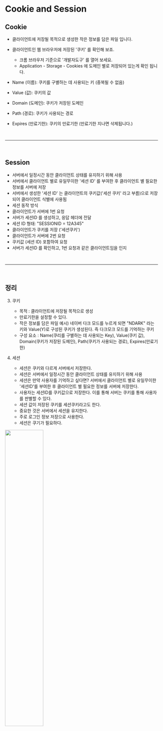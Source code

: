# Cookie and Session

## Cookie

- 클라이언트에 저장될 목적으로 생성한 작은 정보를 담은 파일 입니다.
- 클라이언트인 웹 브라우저에 저장된 '쿠키' 를 확인해 보죠.
    - 크롬 브라우저 기준으로 '개발자도구' 를 열어 보세요.
    - Application - Storage - Cookies 에 도메인 별로 저장되어 있는게 확인 됩니다.

- Name (이름): 쿠키를 구별하는 데 사용되는 키 (중복될 수 없음)
- Value (값): 쿠키의 값
- Domain (도메인): 쿠키가 저장된 도메인
- Path (경로): 쿠키가 사용되는 경로
- Expires (만료기한): 쿠키의 만료기한 (만료기한 지나면 삭제됩니다.)

<br />
<hr />
<br />

## Session

 - 서버에서 일정시간 동안 클라이언트 상태를 유지하기 위해 사용
 - 서버에서 클라이언트 별로 유일무이한 '세션 ID' 를 부여한 후 클라이언트 별 필요한 정보를 서버에 저장
 - 서버에서 생성한 '세션 ID' 는 클라이언트의 쿠키값('세션 쿠키' 라고 부름)으로 저장되어 클라이언트 식별에 사용됨
 - 세션 동작 방식
 - 클라이언트가 서버에 1번 요청
 - 서버가 세션ID 를 생성하고, 응답 헤더에 전달 
 - 세션 ID 형태: "SESSIONID = 12A345"
 - 클라이언트가 쿠키를 저장 ('세션쿠키')
 - 클라이언트가 서버에 2번 요청
 - 쿠키값 (세션 ID) 포함하여 요청
 - 서버가 세션ID 를 확인하고, 1번 요청과 같은 클라이언트임을 인지

<br />
<hr />
<br />


## 정리
3. 쿠키
    - 목적 : 클라이언트에 저장될 목적으로 생성
    - 만료기한을 설정할 수 있다.
    - 작은 정보를 담은 파일
    예시) 네이버 다크 모드를 누르게 되면 "NDARK" 라는 키와 Value(Y)로 구성된 쿠키가 생성된다. 
            즉 다크모크 모드를 기억하는 쿠키
    - 구성 요소 : Name(쿠리를 구별하는 데 사용되는 Key), Value(쿠키 값),  Domain(쿠키가 저장된 도메인), Path(쿠키가 사용되는 경로), Expires(만료기한)

4. 세션
    - 세션은 쿠키와 다르게 서버에서 저장한다.
    - 세션은 서버에서 일정시간 동안 클라이언트 상태를 유지하기 위해 사용
    - 세션은 만약 사용자를 기억하고 싶다면? 서버에서 클라이언트 별로 유일무이한 '세션ID'를 부여한 후 클라이언트 별 필요한 정보를 서버에 저장한다. 
    - 사용자는 세션ID를 쿠키값으로 저장한다. 이를 통해 서버는 쿠키를 통해 사용자를 판별할 수 있다.
    - 세션 값이 저장된 쿠키를 세션쿠키라고도 한다. 
    - 중요한 것은 서버에서 세션을 유지한다.
    - 주로 로그인 정보 저장으로 사용한다.
    - 세션은 쿠기가 필요하다.


<image src="https://img1.daumcdn.net/thumb/R1280x0/?scode=mtistory2&fname=https%3A%2F%2Fblog.kakaocdn.net%2Fdn%2FbRwwHw%2FbtrDyndrveC%2FlOlrNzEKMl0Y55VgkdBm4K%2Fimg.png" width="50%"/>

